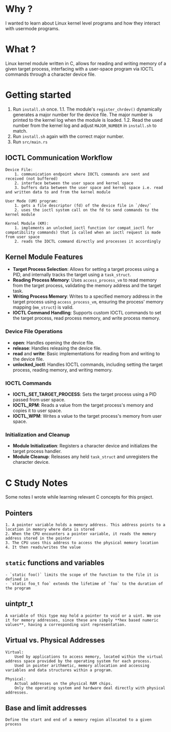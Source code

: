 # Why ?
I wanted to learn about Linux kernel level programs and how they interact with usermode programs.

# What ?

Linux kernel module written in C, allows for reading and writing memory of a given target process, interfacing with a user-space program via IOCTL commands through a character device file.

# Getting started

1. Run `install.sh` once.
    1.1. The module's `register_chrdev()` dynamically generates a major number for the device file. The major number is printed to the kernel log when the module is loaded.
    1.2. Read the used number from the kernel log and adjust `MAJOR_NUMBER` in `install.sh` to match.
2. Run `install.sh` again with the correct major number.
3. Run `src/main.rs`


## IOCTL Communication Workflow
    Device File:
        1. communication endpoint where IOCTL commands are sent and received (not buffered)
        2. interface between the user space and kernel space
        3. buffers data between the user space and kernel space i.e. read and written data to and from the kernel module

    User Mode (UM) program:
        1. gets a file descriptor (fd) of the device file in `/dev/`
        2. uses the ioctl system call on the fd to send commands to the kernel module

    Kernel Module (KM):
        1. implements an unlocked_ioctl function (or compat_ioctl for compatibility commands) that is called when an ioctl request is made from user space
        2. reads the IOCTL command directly and processes it accordingly

## Kernel Module Features

- **Target Process Selection**: Allows for setting a target process using a PID, and internally tracks the target using a `task_struct`. 
- **Reading Process Memory**: Uses `access_process_vm` to read memory from the target process, validating the memory address and the target task.
- **Writing Process Memory**: Writes to a specified memory address in the target process using `access_process_vm`, ensuring the process' memory mapping (`mm_struct`) is valid.
- **IOCTL Command Handling**: Supports custom IOCTL commands to set the target process, read process memory, and write process memory.

### Device File Operations

- **open**: Handles opening the device file.
- **release**: Handles releasing the device file.
- **read** and **write**: Basic implementations for reading from and writing to the device file.
- **unlocked_ioctl**: Handles IOCTL commands, including setting the target process, reading memory, and writing memory.

### IOCTL Commands

- **IOCTL_SET_TARGET_PROCESS**: Sets the target process using a PID passed from user space.
- **IOCTL_RPM**: Reads a value from the target process's memory and copies it to user space.
- **IOCTL_WPM**: Writes a value to the target process's memory from user space.

### Initialization and Cleanup

- **Module Initialization**: Registers a character device and initializes the target process handler.
- **Module Cleanup**: Releases any held `task_struct` and unregisters the character device.


# C Study Notes

Some notes I wrote while learning relevant C concepts for this project.

## Pointers
    1. A pointer variable holds a memory address. This address points to a location in memory where data is stored
    2. When the CPU encounters a pointer variable, it reads the memory address stored in the pointer
    3. The CPU uses this address to access the physical memory location
    4. It then reads/writes the value

## `static` functions and variables
    - `static foo()` limits the scope of the function to the file it is defined in
    - `static foo_t foo` extends the lifetime of `foo` to the duration of the program

## uintptr_t
    A variable of this type may hold a pointer to void or a uint. We use it for memory addresses, since these are simply **hex based numeric values**, having a corresponding uint representation.

## Virtual vs. Physical Addresses
    Virtual:
        Used by applications to access memory, located within the virtual address space provided by the operating system for each process.
        Used in pointer arithmetic, memory allocation and accessing variables and data structures within a program.

    Physical:
        Actual addresses on the physical RAM chips.
        Only the operating system and hardware deal directly with physical addresses.

## Base and limit addresses
    Define the start and end of a memory region allocated to a given process
